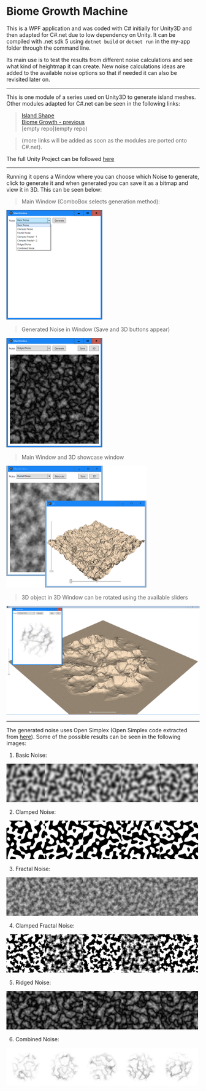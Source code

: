# Biome Growth Machine

This is a WPF application and was coded with C# initially for Unity3D and then adapted for C#.net due to low dependency on Unity. 
It can be compiled with .net sdk 5 using ``dotnet build`` or ``dotnet run`` in the my-app folder through the command line.

Its main use is to test the results from different noise calculations and see what kind of heightmap it can create. New noise calculations ideas are added to the available noise options so that if needed it can also be revisited later on.

---------------------------------------------------------------------------
This is one module of a series used on Unity3D to generate island meshes. Other modules adapted for C#.net can be seen in the following links:
> [Island Shape](https://github.com/brunorc93/islandShapeGen.net)  
> [Biome Growth - previous](https://github.com/brunorc93/BiomeGrowth.net)  
> [empty repo](empty repo)  

> (more links will be added as soon as the modules are ported onto C#.net).  

The full Unity Project can be followed [here](https://github.com/brunorc93/procgen) 

------------------------------------------------------------------------------

Running it opens a Window where you can choose which Noise to generate, click to generate it and when generated you can save it as a bitmap and view it in 3D. This can be seen below:

> Main Window (ComboBox selects generation method):

<div style="display: inline-block">
  <img style="float: left;" src="examples/SS/01.png?raw=true" width="250" alt="noise example">
</div>

> Generated Noise in Window (Save and 3D buttons appear)

<div style="display: inline-block">
  <img style="float: left;" src="examples/SS/02.png?raw=true" width="250" alt="noise example">
</div>

> Main Window and 3D showcase window

<div style="display: inline-block">
  <img style="float: left;" src="examples/SS/03.png?raw=true" width="365" alt="noise example">
</div>

> 3D object in 3D Window can be rotated using the available sliders

<div style="display: inline-block">
  <img style="float: left;" src="examples/SS/04.gif?raw=true" width="600" alt="noise example">
</div>

-------------------------------------------------------------------

The generated noise uses Open Simplex (Open Simplex code extracted from [here](https://gist.github.com/digitalshadow/134a3a02b67cecd72181)). Some of the possible results can be seen in the following images:

1. Basic Noise:
<div style="display: inline-block">
  <img style="float: left;" src="examples/000_.png?raw=true" width="100" height="100" alt="noise example">
  <img style="float: left;" src="examples/001_.png?raw=true" width="100" height="100" alt="noise example">
  <img style="float: left;" src="examples/002_.png?raw=true" width="100" height="100" alt="noise example">
  <img style="float: left;" src="examples/003_.png?raw=true" width="100" height="100" alt="noise example">
  <img style="float: left;" src="examples/030_.png?raw=true" width="100" height="100" alt="noise example">
</div>

2. Clamped Noise:
<div style="display: inline-block">
  <img style="float: left;" src="examples/004_.png?raw=true" width="100" height="100" alt="noise example">
  <img style="float: left;" src="examples/005_.png?raw=true" width="100" height="100" alt="noise example">
  <img style="float: left;" src="examples/006_.png?raw=true" width="100" height="100" alt="noise example">
  <img style="float: left;" src="examples/007_.png?raw=true" width="100" height="100" alt="noise example">
  <img style="float: left;" src="examples/029_.png?raw=true" width="100" height="100" alt="noise example">
</div>

3. Fractal Noise:
<div style="display: inline-block">
  <img style="float: left;" src="examples/008_.png?raw=true" width="100" height="100" alt="noise example">
  <img style="float: left;" src="examples/009_.png?raw=true" width="100" height="100" alt="noise example">
  <img style="float: left;" src="examples/010_.png?raw=true" width="100" height="100" alt="noise example">
  <img style="float: left;" src="examples/011_.png?raw=true" width="100" height="100" alt="noise example">
  <img style="float: left;" src="examples/028_.png?raw=true" width="100" height="100" alt="noise example">
</div>

4. Clamped Fractal Noise:
<div style="display: inline-block">
  <img style="float: left;" src="examples/012_.png?raw=true" width="100" height="100" alt="noise example">
  <img style="float: left;" src="examples/014_.png?raw=true" width="100" height="100" alt="noise example">
  <img style="float: left;" src="examples/013_.png?raw=true" width="100" height="100" alt="noise example">
  <img style="float: left;" src="examples/015_.png?raw=true" width="100" height="100" alt="noise example">
  <img style="float: left;" src="examples/027_.png?raw=true" width="100" height="100" alt="noise example">
</div>

5. Ridged Noise:
<div style="display: inline-block">
  <img style="float: left;" src="examples/016_.png?raw=true" width="100" height="100" alt="noise example">
  <img style="float: left;" src="examples/017_.png?raw=true" width="100" height="100" alt="noise example">
  <img style="float: left;" src="examples/018_.png?raw=true" width="100" height="100" alt="noise example">
  <img style="float: left;" src="examples/019_.png?raw=true" width="100" height="100" alt="noise example">
  <img style="float: left;" src="examples/025_.png?raw=true" width="100" height="100" alt="noise example">
</div>

6. Combined Noise:
<div style="display: inline-block">
  <img style="float: left;" src="examples/020_.png?raw=true" width="100" height="100" alt="noise example">
  <img style="float: left;" src="examples/021_.png?raw=true" width="100" height="100" alt="noise example">
  <img style="float: left;" src="examples/022_.png?raw=true" width="100" height="100" alt="noise example">
  <img style="float: left;" src="examples/023_.png?raw=true" width="100" height="100" alt="noise example">
  <img style="float: left;" src="examples/024_.png?raw=true" width="100" height="100" alt="noise example">
</div>
